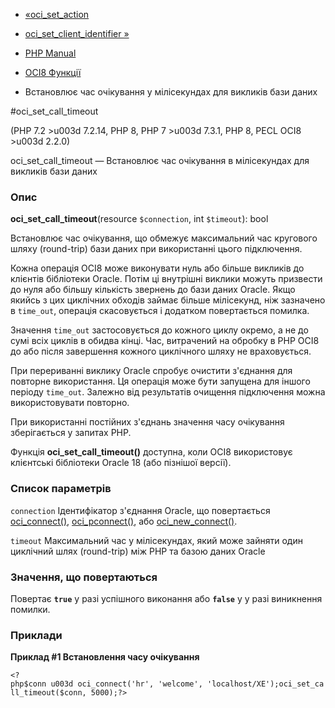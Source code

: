 - [«oci_set_action](function.oci-set-action.md)
- [oci_set_client_identifier
»](function.oci-set-client-identifier.md)

- [PHP Manual](index.md)
- [OCI8 Функції](ref.oci8.md)
- Встановлює час очікування у мілісекундах для викликів бази даних

#oci_set_call_timeout

(PHP 7.2 \>u003d 7.2.14, PHP 8, PHP 7 \>u003d 7.3.1, PHP 8, PECL OCI8 \>u003d 2.2.0)

oci_set_call_timeout — Встановлює час очікування в мілісекундах для
викликів бази даних

### Опис

**oci_set_call_timeout**(resource `$connection`, int `$timeout`): bool

Встановлює час очікування, що обмежує максимальний час
кругового шляху (round-trip) бази даних при використанні цього
підключення.

Кожна операція OCI8 може виконувати нуль або більше викликів до клієнтів
бібліотеки Oracle. Потім ці внутрішні виклики можуть призвести до нуля
або більшу кількість звернень до бази даних Oracle. Якщо якийсь
з цих циклічних обходів займає більше мілісекунд, ніж зазначено в
`time_out`, операція скасовується і додатком повертається помилка.

Значення `time_out` застосовується до кожного циклу окремо, а не до
сумі всіх циклів в обидва кінці. Час, витрачений на обробку в PHP
OCI8 до або після завершення кожного циклічного шляху не враховується.

При перериванні виклику Oracle спробує очистити з'єднання для
повторне використання. Ця операція може бути запущена для
іншого періоду `time_out`. Залежно від результатів очищення
підключення можна використовувати повторно.

При використанні постійних з'єднань значення часу очікування
зберігається у запитах PHP.

Функція **oci_set_call_timeout()** доступна, коли OCI8 використовує
клієнтські бібліотеки Oracle 18 (або пізнішої версії).

### Список параметрів

`connection`
Ідентифікатор з'єднання Oracle, що повертається
[oci_connect()](function.oci-connect.md),
[oci_pconnect()](function.oci-pconnect.md), або
[oci_new_connect()](function.oci-new-connect.md).

`timeout`
Максимальний час у мілісекундах, який може зайняти один
циклічний шлях (round-trip) між PHP та базою даних Oracle

### Значення, що повертаються

Повертає **`true`** у разі успішного виконання або **`false`** у
у разі виникнення помилки.

### Приклади

**Приклад #1 Встановлення часу очікування**

` <?php$conn u003d oci_connect('hr', 'welcome', 'localhost/XE');oci_set_call_timeout($conn, 5000);?> `

